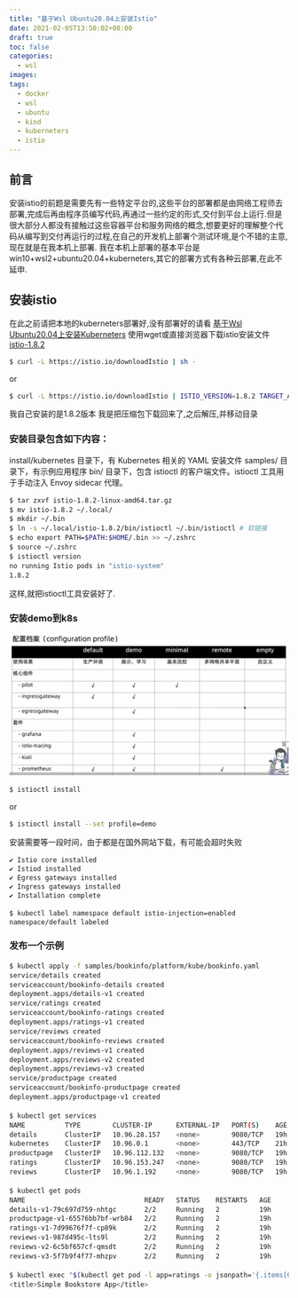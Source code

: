 ```yaml
---
title: "基于Wsl Ubuntu20.04上安装Istio"
date: 2021-02-05T13:50:02+08:00
draft: true
toc: false
categories: 
  - wsl
images:
tags: 
  - docker
  - wsl
  - ubuntu
  - kind
  - kuberneters
  - istio
---
```


## 前言
安装istio的前题是需要先有一些特定平台的,这些平台的部署都是由网络工程师去部署,完成后再由程序员编写代码,再通过一些约定的形式,交付到平台上运行.但是很大部分人都没有接触过这些容器平台和服务网络的概念,想要更好的理解整个代码从编写到交付再运行的过程,在自己的开发机上部署个测试环境,是个不错的主意,现在就是在我本机上部署.
我在本机上部署的基本平台是win10+wsl2+ubuntu20.04+kuberneters,其它的部署方式有各种云部署,在此不延申.

## 安装istio
在此之前请把本地的kuberneters部署好,没有部署好的请看 [基于Wsl Ubuntu20.04上安装Kuberneters](/posts/micro/kind-k8s-ubuntu2004-wsl)
使用wget或直接浏览器下载istio安装文件 [istio-1.8.2](https://github.com/istio/istio/releases/tag/1.8.2)
```sh
$ curl -L https://istio.io/downloadIstio | sh -
```
or
```sh
$ curl -L https://istio.io/downloadIstio | ISTIO_VERSION=1.8.2 TARGET_ARCH=x86_64 sh -
```
我自己安装的是1.8.2版本
我是把压缩包下载回来了,之后解压,并移动目录
### 安装目录包含如下内容：
install/kubernetes 目录下，有 Kubernetes 相关的 YAML 安装文件
samples/ 目录下，有示例应用程序
bin/ 目录下，包含 istioctl 的客户端文件。istioctl 工具用于手动注入 Envoy sidecar 代理。
```sh
$ tar zxvf istio-1.8.2-linux-amd64.tar.gz
$ mv istio-1.8.2 ~/.local/
$ mkdir ~/.bin
$ ln -s ~/.local/istio-1.8.2/bin/istioctl ~/.bin/istioctl # 软链接
$ echo export PATH=$PATH:$HOME/.bin >> ~/.zshrc
$ source ~/.zshrc
$ istioctl version
no running Istio pods in "istio-system"
1.8.2
```
这样,就把istioctl工具安装好了.
### 安装demo到k8s
![](/images/posts/k8s/istio-profile.webp)
```sh
$ istioctl install
```
or
```sh
$ istioctl install --set profile=demo
```
安装需要等一段时间，由于都是在国外网站下载，有可能会超时失败
```
✔ Istio core installed
✔ Istiod installed
✔ Egress gateways installed
✔ Ingress gateways installed
✔ Installation complete

$ kubectl label namespace default istio-injection=enabled
namespace/default labeled
```
### 发布一个示例
```sh
$ kubectl apply -f samples/bookinfo/platform/kube/bookinfo.yaml
service/details created
serviceaccount/bookinfo-details created
deployment.apps/details-v1 created
service/ratings created
serviceaccount/bookinfo-ratings created
deployment.apps/ratings-v1 created
service/reviews created
serviceaccount/bookinfo-reviews created
deployment.apps/reviews-v1 created
deployment.apps/reviews-v2 created
deployment.apps/reviews-v3 created
service/productpage created
serviceaccount/bookinfo-productpage created
deployment.apps/productpage-v1 created

$ kubectl get services
NAME          TYPE        CLUSTER-IP      EXTERNAL-IP   PORT(S)    AGE
details       ClusterIP   10.96.28.157    <none>        9080/TCP   19h
kubernetes    ClusterIP   10.96.0.1       <none>        443/TCP    21h
productpage   ClusterIP   10.96.112.132   <none>        9080/TCP   19h
ratings       ClusterIP   10.96.153.247   <none>        9080/TCP   19h
reviews       ClusterIP   10.96.1.192     <none>        9080/TCP   19h

$ kubectl get pods
NAME                              READY   STATUS    RESTARTS   AGE
details-v1-79c697d759-nhtgc       2/2     Running   2          19h
productpage-v1-65576bb7bf-wrb84   2/2     Running   2          19h
ratings-v1-7d99676f7f-cp89k       2/2     Running   2          19h
reviews-v1-987d495c-lts9l         2/2     Running   2          19h
reviews-v2-6c5bf657cf-qmsdt       2/2     Running   2          19h
reviews-v3-5f7b9f4f77-mhzpv       2/2     Running   2          19h

$ kubectl exec "$(kubectl get pod -l app=ratings -o jsonpath='{.items[0].metadata.name}')" -c ratings -- curl -s productpage:9080/productpage | grep -o "<title>.*</title>"
<title>Simple Bookstore App</title>
```
